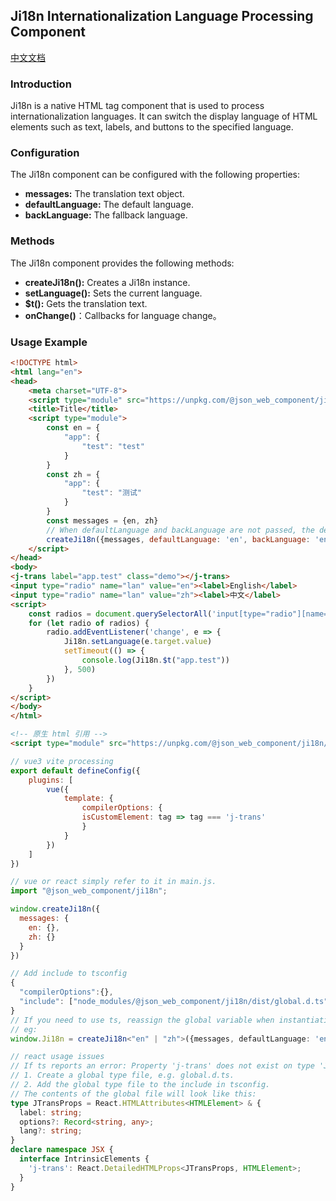 ## Ji18n Internationalization Language Processing Component
[中文文档](https://github.com/JsonLee12138/JComponent/blob/master/components/trans/README.md)
### Introduction

Ji18n is a native HTML tag component that is used to process internationalization languages. It can switch the display language of HTML elements such as text, labels, and buttons to the specified language.

### Configuration

The Ji18n component can be configured with the following properties:

* **messages:** The translation text object.
* **defaultLanguage:** The default language.
* **backLanguage:** The fallback language.

### Methods

The Ji18n component provides the following methods:

* **createJi18n():** Creates a Ji18n instance.
* **setLanguage():** Sets the current language.
* **$t():** Gets the translation text.
* **onChange()**：Callbacks for language change。
### Usage Example

```html
<!DOCTYPE html>
<html lang="en">
<head>
    <meta charset="UTF-8">
    <script type="module" src="https://unpkg.com/@json_web_component/ji18n/dist/main.min.js"></script>
    <title>Title</title>
    <script type="module">
        const en = {
            "app": {
                "test": "test"
            }
        }
        const zh = {
            "app": {
                "test": "测试"
            }
        }
        const messages = {en, zh}
        // When defaultLanguage and backLanguage are not passed, the default language is the system language.
        createJi18n({messages, defaultLanguage: 'en', backLanguage: 'en'});
    </script>
</head>
<body>
<j-trans label="app.test" class="demo"></j-trans>
<input type="radio" name="lan" value="en"><label>English</label>
<input type="radio" name="lan" value="zh"><label>中文</label>
<script>
    const radios = document.querySelectorAll('input[type="radio"][name="lan"]');
    for (let radio of radios) {
        radio.addEventListener('change', e => {
            Ji18n.setLanguage(e.target.value)
            setTimeout(() => {
                console.log(Ji18n.$t("app.test"))
            }, 500)
        })
    }
</script>
</body>
</html>
```

```html
<!-- 原生 html 引用 -->
<script type="module" src="https://unpkg.com/@json_web_component/ji18n/dist/main.min.js"></script>
```

```js
// vue3 vite processing
export default defineConfig({
    plugins: [
        vue({
            template: {
                compilerOptions: {
                isCustomElement: tag => tag === 'j-trans'
                }
            }
        })
    ]
})

// vue or react simply refer to it in main.js.
import "@json_web_component/ji18n";

window.createJi18n({
  messages: {
    en: {},
    zh: {}
  }
})
```

```typescript
// Add include to tsconfig
{
  "compilerOptions":{},
  "include": ["node_modules/@json_web_component/ji18n/dist/global.d.ts"],
}
// If you need to use ts, reassign the global variable when instantiating it.
// eg:
window.Ji18n = createJi18n<"en" | "zh">({messages, defaultLanguage: 'en', backLanguage: 'en'});
```

```typescript
// react usage issues
// If ts reports an error: Property 'j-trans' does not exist on type 'JSX.IntrinsicElements'.
// 1. Create a global type file, e.g. global.d.ts.
// 2. Add the global type file to the include in tsconfig.
// The contents of the global file will look like this:
type JTransProps = React.HTMLAttributes<HTMLElement> & {
  label: string;
  options?: Record<string, any>;
  lang?: string;
}
declare namespace JSX {
  interface IntrinsicElements {
    'j-trans': React.DetailedHTMLProps<JTransProps, HTMLElement>;
  }
}
```
